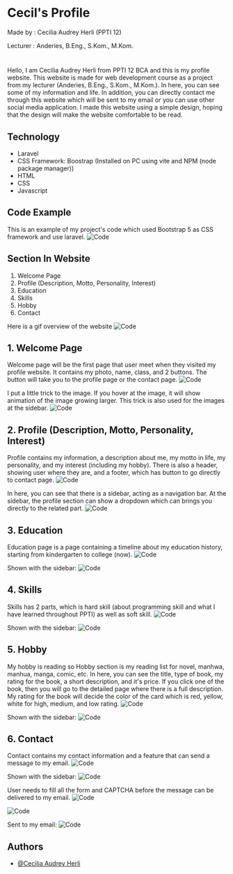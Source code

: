 
# Cecil's Profile
Made by     : Cecilia Audrey Herli (PPTI 12)

Lecturer    : Anderies, B.Eng., S.Kom., M.Kom.
#
Hello, I am Cecilia Audrey Herli from PPTI 12 BCA and this is my profile website. This website is made for web development course as a project from my lecturer (Anderies, B.Eng., S.Kom., M.Kom.). In here, you can see some of my information and life. In addition, you can directly contact me through this website which will be sent to my email or you can use other social media application. I made this website using a simple design, hoping that the design will make the website comfortable to be read.





##  Technology
- Laravel
- CSS Framework: Boostrap (Installed on PC using vite and NPM (node package manager))
- HTML
- CSS
- Javascript


## Code Example
This is an example of my project's code which used Bootstrap 5 as CSS framework and use laravel.
![Code](https://github.com/Caudrey/Cecil-Profile/blob/main/WebsiteDocumentation/coding.jpg)


## Section In Website
1. Welcome Page
2. Profile (Description, Motto, Personality, Interest)
3. Education
4. Skills
5. Hobby
6. Contact

Here is a gif overview of the website
![Code](https://github.com/Caudrey/Cecil-Profile/blob/main/WebsiteDocumentation/overview.gif)


## 1. Welcome Page
Welcome page will be the first page that user meet when they visited my profile website. It contains my photo, name, class, and 2 buttons. The button will take you to the profile page or the contact page. 
![Code](https://github.com/Caudrey/Cecil-Profile/blob/main/WebsiteDocumentation/WelcomePage.png)

I put a little trick to the image. If you hover at the image, it will show animation of the image growing larger. This trick is also used for the images at the sidebar.
![Code](https://github.com/Caudrey/Cecil-Profile/blob/main/WebsiteDocumentation/Trick.gif)



## 2. Profile  (Description, Motto, Personality, Interest)
Profile contains my information, a description about me, my motto in life, my personality, and my interest (including my hobby). There is also a header, showing user where they are, and a footer, which has button to go directly to contact page.
![Code](https://github.com/Caudrey/Cecil-Profile/blob/main/WebsiteDocumentation/Profile.png)

In here, you can see that there is a sidebar, acting as a navigation bar. At the sidebar, the profile section can show a dropdown which can brings you directly to the related part. 
![Code](https://github.com/Caudrey/Cecil-Profile/blob/main/WebsiteDocumentation/SideBar_Profile.png)



## 3. Education
Education page is a page containing a timeline about my education history, starting from kindergarten to college (now).
![Code](https://github.com/Caudrey/Cecil-Profile/blob/main/WebsiteDocumentation/Education.png)

Shown with the sidebar:
![Code](https://github.com/Caudrey/Cecil-Profile/blob/main/WebsiteDocumentation/SideBar_Education.png)


## 4. Skills
Skills has 2 parts, which is hard skill (about programming skill and what I have learned throughout PPTI) as well as soft skill. 
![Code](https://github.com/Caudrey/Cecil-Profile/blob/main/WebsiteDocumentation/Skills.png)

Shown with the sidebar:
![Code](https://github.com/Caudrey/Cecil-Profile/blob/main/WebsiteDocumentation/SideBar_Skills.png)


## 5. Hobby
My hobby is reading so Hobby section is my reading list for novel, manhwa, manhua, manga, comic, etc. In here, you can see the title, type of book, my rating for the book, a short description, and it's price. If you click one of the book, then you will go to the detailed page where there is a full description. My rating for the book will decide the color of the card which is red, yellow, white for high, medium, and low rating.
![Code](https://github.com/Caudrey/Cecil-Profile/blob/main/WebsiteDocumentation/Hobby.png)

Shown with the sidebar:
![Code](https://github.com/Caudrey/Cecil-Profile/blob/main/WebsiteDocumentation/SideBar_Hobby.png)


## 6. Contact
Contact contains my contact information and a feature that can send a message to my email.
![Code](https://github.com/Caudrey/Cecil-Profile/blob/main/WebsiteDocumentation/Contact.png)

Shown with the sidebar:
![Code](https://github.com/Caudrey/Cecil-Profile/blob/main/WebsiteDocumentation/SideBar_Contact.png)


User needs to fill all the form and CAPTCHA before the message can be delivered to my email.
![Code](https://github.com/Caudrey/Cecil-Profile/blob/main/WebsiteDocumentation/Contact_Form_Filled.png)

![Code](https://github.com/Caudrey/Cecil-Profile/blob/main/WebsiteDocumentation/CAPTCHA.png)

Sent to my email:
![Code](https://github.com/Caudrey/Cecil-Profile/blob/main/WebsiteDocumentation/Email_Sent.png)



## Authors

- [@Cecilia Audrey Herli](https://github.com/Caudrey/)

